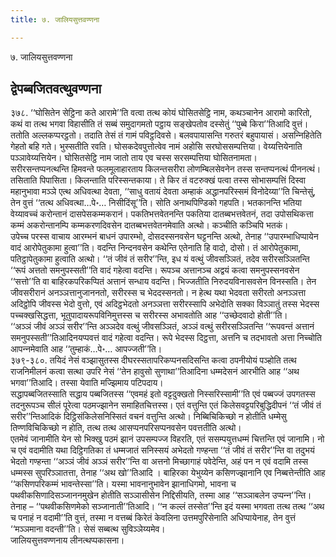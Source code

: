```yaml
---
title: ७. जालियसुत्तवण्णना

---
```

७. जालियसुत्तवण्णना  


## द्वेपब्बजितवत्थुवण्णना

३७८. ‘‘घोसितेन सेट्ठिना कते आरामे’’ति वत्वा तत्थ कोयं घोसितसेट्ठि नाम, कथञ्‍चानेन आरामो कारितो, कथं वा तत्थ भगवा विहासीति तं सब्बं समुदागमतो पट्ठाय सङ्खेपतोव दस्सेतुं ‘‘पुब्बे किरा’’तिआदि वुत्तं। ततोति अल्‍लकप्परट्ठतो। तदाति तेसं तं गामं पविट्ठदिवसे। बलवपायासन्ति गरुतरं बहुपायासं। असन्‍निहितेति गेहतो बहि गते। भुस्सतीति रवति। घोसकदेवपुत्तोत्वेव नामं अहोसि सरघोससम्पत्तिया। वेय्यत्तियेनाति पञ्‍ञावेय्यत्तियेन। घोसितसेट्ठि नाम जातो ताय एव चस्स सरसम्पत्तिया घोसितनामता।  
सरीरसन्तप्पनत्थन्ति हिमवन्ते फलमूलाहारताय किलन्तसरीरा लोणम्बिलसेवनेन तस्स सन्तप्पनत्थं पीननत्थं। तसिताति पिपासिता। किलन्ताति परिस्सन्तकाया। ते किर तं वटरुक्खं पत्वा तस्स सोभासम्पत्तिं दिस्वा महानुभावा मञ्‍ञे एत्थ अधिवत्था देवता, ‘‘साधु वतायं देवता अम्हाकं अद्धानपरिस्समं विनोदेय्या’’ति चिन्तेसुं, तेन वुत्तं ‘‘तत्थ अधिवत्था…पे॰… निसीदिंसू’’ति। सोति अनाथपिण्डिको गहपति। भतकानन्ति भतिया वेय्यावच्‍चं करोन्तानं दासपेसकम्मकरानं। पकतिभत्तवेतनन्ति पकतिया दातब्बभत्तवेतनं, तदा उपोसथिकत्ता कम्मं अकरोन्तानम्पि कम्मकरणदिवसेन दातब्बभत्तवेतनमेवाति अत्थो। कञ्‍चीति कञ्‍चिपि भतकं।  
उपेच्‍च परस्स वाचाय आरम्भनं बाधनं उपारम्भो, दोसदस्सनवसेन घट्टनन्ति अत्थो, तेनाह ‘‘उपारम्भाधिप्पायेन वादं आरोपेतुकामा हुत्वा’’ति। वदन्ति निन्दनवसेन कथेन्ति एतेनाति हि वादो, दोसो। तं आरोपेतुकामा, पतिट्ठापेतुकामा हुत्वाति अत्थो। ‘‘तं जीवं तं सरीर’’न्ति, इध यं वत्थुं जीवसञ्‍ञितं, तदेव सरीरसञ्‍ञितन्ति ‘‘रूपं अत्ततो समनुपस्सती’’ति वादं गहेत्वा वदन्ति। रूपञ्‍च अत्तानञ्‍च अद्वयं कत्वा समनुपस्सनवसेन ‘‘सत्तो’’ति वा बाहिरकपरिकप्पितं अत्तानं सन्धाय वदन्ति। भिज्‍जतीति निरुदयविनासवसेन विनस्सति। तेन जीवसरीरानं अनञ्‍ञत्तानुजाननतो, सरीरस्स च भेददस्सनतो। न हेत्थ यथा भेदवता सरीरतो अनञ्‍ञत्ता अदिट्ठोपि जीवस्स भेदो वुत्तो, एवं अदिट्ठभेदतो अनञ्‍ञत्ता सरीरस्सापि अभेदोति सक्‍का विञ्‍ञातुं तस्स भेदस्स पच्‍चक्खसिद्धत्ता, भूतुपादायरूपविनिमुत्तस्स च सरीरस्स अभावतोति आह ‘‘उच्छेदवादो होती’’ति।  
‘‘अञ्‍ञं जीवं अञ्‍ञं सरीर’’न्ति अञ्‍ञदेव वत्थुं जीवसञ्‍ञितं, अञ्‍ञं वत्थुं सरीरसञ्‍ञितन्ति ‘‘रूपवन्तं अत्तानं समनुपस्सती’’तिआदिनयप्पवत्तं वादं गहेत्वा वदन्ति। रूपे भेदस्स दिट्ठत्ता, अत्तनि च तदभावतो अत्ता निच्‍चोति आपन्‍नमेवाति आह ‘‘तुम्हाकं…पे॰… आपज्‍जती’’ति।  
३७९-३८०. तयिदं नेसं वञ्झासुतस्स दीघरस्सतापरिकप्पनसदिसन्ति कत्वा ठपनीयोयं पञ्होति तत्थ राजनिमीलनं कत्वा सत्था उपरि नेसं ‘‘तेन हावुसो सुणाथा’’तिआदिना धम्मदेसनं आरभीति आह ‘‘अथ भगवा’’तिआदि। तस्सा येवाति मज्झिमाय पटिपदाय।  
सद्धापब्बजितस्साति सद्धाय पब्बजितस्स ‘‘एवमहं इतो वट्टदुक्खतो निस्सरिस्सामी’’ति एवं पब्बज्‍जं उपगतस्स तदनुरूपञ्‍च सीलं पूरेत्वा पठमज्झानेन समाहितचित्तस्स। एतं वत्तुन्ति एतं किलेसवट्टपरिबुद्धिदीपनं ‘‘तं जीवं तं सरीर’’न्तिआदिकं दिट्ठिसंकिलेसनिस्सितं वचनं वत्तुन्ति अत्थो। निब्बिचिकिच्छो न होतीति धम्मेसु तिण्णविचिकिच्छो न होति, तत्थ तत्थ आसप्पनपरिसप्पनवसेन पवत्ततीति अत्थो।  
एतमेवं जानामीति येन सो भिक्खु पठमं झानं उपसम्पज्‍ज विहरति, एतं ससम्पयुत्तधम्मं चित्तन्ति एवं जानामि। नो च एवं वदामीति यथा दिट्ठिगतिका तं धम्मजातं सनिस्सयं अभेदतो गण्हन्ता ‘‘तं जीवं तं सरीर’’न्ति वा तदुभयं भेदतो गण्हन्ता ‘‘अञ्‍ञं जीवं अञ्‍ञं सरीर’’न्ति वा अत्तनो मिच्छागाहं पवेदेन्ति, अहं पन न एवं वदामि तस्स धम्मस्स सुपरिञ्‍ञातत्ता, तेनाह ‘‘अथ खो’’तिआदि । बाहिरका येभुय्येन कसिणज्झानानि एव निब्बत्तेन्तीति आह ‘‘कसिणपरिकम्मं भावन्तेस्सा’’ति। यस्मा भावनानुभावेन झानाधिगमो, भावना च पथवीकसिणादिसञ्‍जाननमुखेन होतीति सञ्‍ञासीसेन निद्दिसीयति, तस्मा आह ‘‘सञ्‍ञाबलेन उप्पन्‍न’’न्ति। तेनाह – ‘‘पथवीकसिणमेको सञ्‍जानाती’’तिआदि। ‘‘न कल्‍लं तस्सेत’’न्ति इदं यस्मा भगवता तत्थ तत्थ ‘‘अथ च पनाहं न वदामी’’ति वुत्तं, तस्मा न वत्तब्बं किरेतं केवलिना उत्तमपुरिसेनाति अधिप्पायेनाह, तेन वुत्तं ‘‘मञ्‍ञमाना वदन्ती’’ति। सेसं सब्बत्थ सुविञ्‍ञेय्यमेव।  
जालियसुत्तवण्णनाय लीनत्थप्पकासना।  